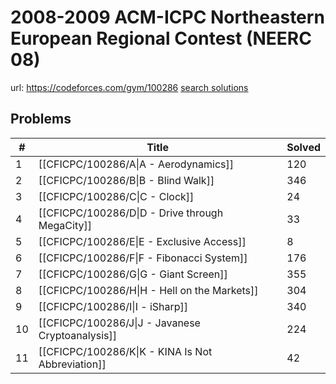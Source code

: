 # 2008-2009 ACM-ICPC Northeastern European Regional Contest (NEERC 08)

url: https://codeforces.com/gym/100286
[search solutions](https://www.google.com/search?q=Solution+OR+題解+2008-2009+ACM-ICPC+Northeastern+European+Regional+Contest+(NEERC+08))

## Problems

| # | Title | Solved |
| --- | --- | --- |
|1|[[CFICPC/100286/A\|A - Aerodynamics]]|120|
|2|[[CFICPC/100286/B\|B - Blind Walk]]|346|
|3|[[CFICPC/100286/C\|C - Clock]]|24|
|4|[[CFICPC/100286/D\|D - Drive through MegaCity]]|33|
|5|[[CFICPC/100286/E\|E - Exclusive Access]]|8|
|6|[[CFICPC/100286/F\|F - Fibonacci System]]|176|
|7|[[CFICPC/100286/G\|G - Giant Screen]]|355|
|8|[[CFICPC/100286/H\|H - Hell on the Markets]]|304|
|9|[[CFICPC/100286/I\|I - iSharp]]|340|
|10|[[CFICPC/100286/J\|J - Javanese Cryptoanalysis]]|224|
|11|[[CFICPC/100286/K\|K - KINA Is Not Abbreviation]]|42|
